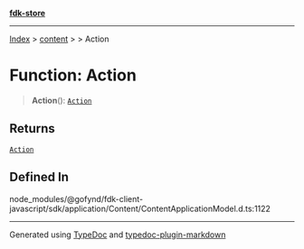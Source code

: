 [**fdk-store**](../../../README.md)
***

[Index](../../../API.md) > [content](../../README.md) > [<internal>](../README.md) > Action

# Function: Action

> **Action**(): [`Action`](../type-aliases/type-alias.Action.md)

## Returns

[`Action`](../type-aliases/type-alias.Action.md)

## Defined In

node\_modules/@gofynd/fdk-client-javascript/sdk/application/Content/ContentApplicationModel.d.ts:1122

***
Generated using [TypeDoc](https://typedoc.org/) and [typedoc-plugin-markdown](https://www.npmjs.com/package/typedoc-plugin-markdown)
